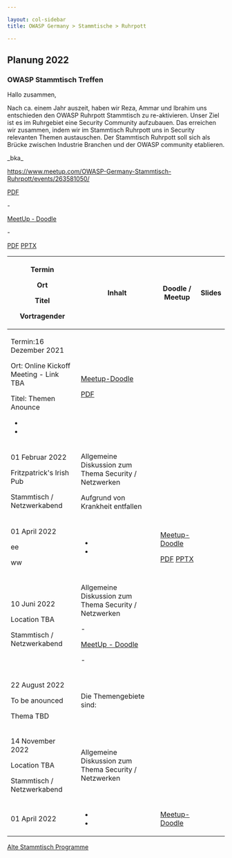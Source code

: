 ```yaml
---

layout: col-sidebar
title: OWASP Germany > Stammtische > Ruhrpott

---
```

## Planung 2022

### OWASP Stammtisch Treffen

Hallo zusammen,

Nach ca. einem Jahr auszeit, haben wir Reza, Ammar und Ibrahim uns entschieden 
den OWASP Ruhrpott Stammtisch zu re-aktivieren. Unser Ziel ist es im Ruhrgebiet eine 
Security Community aufzubauen. Das erreichen wir zusammen, indem wir im Stammtisch 
Ruhrpott uns in Security relevanten Themen austauschen. Der Stammtisch Ruhrpott soll sich als 
Brücke zwischen Industrie Branchen und der OWASP community etablieren.



<table>
<thead>
<tr class="header">
<th><p>Termin</p>
    <p>Ort</p>
    <p>Titel</p>
    <p>Vortragender</p></th>
<th><p>Inhalt</p>
<th><p>Doodle / Meetup</p>
<th><p>Slides</p></th>
</tr>
</thead>
    
<tbody>
<tr class="odd">
<td> 
    <p>Termin:16 Dezember 2021</p>
    <p>Ort: Online Kickoff Meeting - Link TBA</p>
    <p>Titel: Themen Anounce</p>
    <ul>
    <li></li>
    <li></li>
    </ul>
</td>
<td><p> </p>
    <p><a href="">Meetup-Doodle</a></p>
    <p><a href="">PDF</a></p></td>
</tr>
    
<tr class="even">
<td><p> 01 Februar 2022</p>
    <p>Fritzpatrick's Irish Pub</p>
    <p>Stammtisch / Netzwerkabend</p>
 </td>
<td><p>Allgemeine Diskussion zum Thema Security / Netzwerken</p>
    <p>Aufgrund von Krankheit entfallen</p>
    <p></p>
</td>
</tr>
    
<tr class="odd">
<td><p>01 April 2022</p>
    <p>ee</p>
    <p>ww</p></td>
<td><ul>
    <li></li>
    <li></li>
    </ul>
    <p></p>
</td>
<td><p></p>
    <p><a href="">Meetup-Doodle</a></p>
    <p><a href="">PDF</a> 
    <a href="">PPTX</a>
    </p>
</td>
</tr>
 
<tr class="even">
<td><p>10 Juni 2022</p>
    <p>Location TBA</p>
    <p>Stammtisch / Netzwerkabend</p></td>
<td><p>Allgemeine Diskussion zum Thema Security / Netzwerken</p>
    <p>-</p>
    <p><a href="">MeetUp - Doodle</a></p>
    <p>-</p>
</td>
</tr>
    
<tr class="odd">
<td><p>22 August 2022</p>
    <p>To be anounced</p>
    <p>Thema TBD</p> 
</td>
<td><p></p>
    <p>Die Themengebiete sind:</p></td>
    <p>_bka_</p></td>
    <p><a href="https://www.meetup.com/OWASP-Germany-Stammtisch-Ruhrpott/events/263581050/">https://www.meetup.com/OWASP-Germany-Stammtisch-Ruhrpott/events/263581050/</a></p>
    <p><a href="https://www.owasp.org/images/f/ff/WindowsBreakout-Nov2019.pdf">PDF</a></p>
</td>
</tr>
    
<tr class="even">
<td><p>14 November 2022</p>
<p>Location TBA</p>
<p>Stammtisch / Netzwerkabend</p></td>
<td><p>Allgemeine Diskussion zum Thema Security / Netzwerken</p></td>
    <p>-</p>
    <p><a href="">MeetUp - Doodle</a></p>
    <p>-</p>
</td>
</tr>
    
<tr class="odd">
<td><p>01 April 2022</p>
    <p></p>
    <p></p>
</td>
<td><ul>
    <li></li>
    <li></li>
    </ul>
    <p></p>
</td>
<td><p></p>
    <p><a href="">Meetup-Doodle</a></p></td>
    <p><a href="">PDF</a> 
    <a href="">PPTX</a>
    </p>
</td>
</tr>

</tbody>
</table>



<a href="old-index.md">Alte Stammtisch Programme</a>



